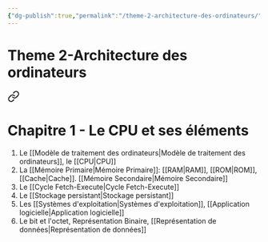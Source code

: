 ```yaml
---
{"dg-publish":true,"permalink":"/theme-2-architecture-des-ordinateurs/","tags":["MOC","gardenEntry","gardenEntry","gardenEntry","gardenEntry","gardenEntry","gardenEntry","gardenEntry","gardenEntry","gardenEntry"]}
---
```



# Theme 2-Architecture des ordinateurs

<div class="transclusion internal-embed is-loaded"><a class="markdown-embed-link" href="/chapitre-1-le-cpu-et-ses-elements/" aria-label="Open link"><svg xmlns="http://www.w3.org/2000/svg" width="24" height="24" viewBox="0 0 24 24" fill="none" stroke="currentColor" stroke-width="2" stroke-linecap="round" stroke-linejoin="round" class="svg-icon lucide-link"><path d="M10 13a5 5 0 0 0 7.54.54l3-3a5 5 0 0 0-7.07-7.07l-1.72 1.71"></path><path d="M14 11a5 5 0 0 0-7.54-.54l-3 3a5 5 0 0 0 7.07 7.07l1.71-1.71"></path></svg></a><div class="markdown-embed">





# Chapitre 1 - Le CPU et ses éléments
1. Le [[Modèle de traitement des ordinateurs\|Modèle de traitement des ordinateurs]], le [[CPU\|CPU]]
2. La [[Mémoire Primaire\|Mémoire Primaire]]: [[RAM\|RAM]], [[ROM\|ROM]], [[Cache\|Cache]]. [[Mémoire Secondaire\|Mémoire Secondaire]]
3. Le [[Cycle Fetch-Execute\|Cycle Fetch-Execute]]
4. Le [[Stockage persistant\|Stockage persistant]]
5. Les [[Systèmes d'exploitation\|Systèmes d'exploitation]], [[Application logicielle\|Application logicielle]]
6. Le bit et l'octet, Représentation Binaire, [[Représentation de données\|Représentation de données]]

</div></div>

